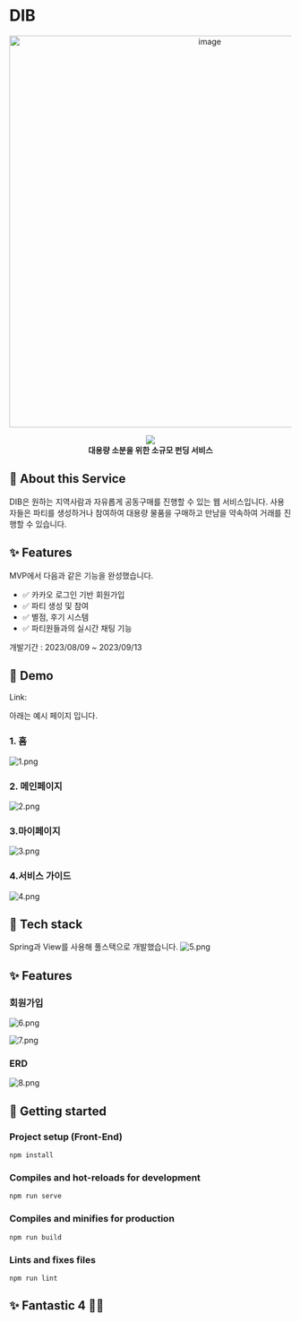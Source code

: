 
# DIB

<div align="center">

<img width="700" alt="image" src="https://github.com/likelion-fantastic4/fantastic-wiki/assets/123791415/6f4382d7-c199-41d3-939d-5781dddbaab7">

![](src="https://github.com/likelion-fantastic4/fantastic-wiki/assets/123791415/6f4382d7-c199-41d3-939d-5781dddbaab7")
<br/>
<b>대용량 소분을 위한 소규모 펀딩 서비스</b>

</div>





## 🐶 About this Service 

DIB은 원하는 지역사람과 자유롭게 공동구매를 진행할 수 있는 웹 서비스입니다. 사용자들은 파티를 생성하거나 참여하여 대용량 물품을 구매하고 만남을 약속하여 거래를 진행할 수 있습니다.


## ✨ Features


MVP에서 다음과 같은 기능을 완성했습니다.

- ✅ 카카오 로그인 기반 회원가입
- ✅ 파티 생성 및 참여
- ✅ 별점, 후기 시스템
- ✅ 파티원들과의 실시간 채팅 기능

개발기간 : 2023/08/09 ~ 2023/09/13



## 🔗 Demo

Link: 

아래는 예시 페이지 입니다.

### 1. 홈
![1.png](ReadmeImages%2F1.png)

### 2. 메인페이지
![2.png](ReadmeImages%2F2.png)

### 3.마이페이지
![3.png](ReadmeImages%2F3.png)

### 4.서비스 가이드
![4.png](ReadmeImages%2F4.png)



## 🔨 Tech stack
Spring과 View를 사용해 풀스택으로 개발했습니다.
![5.png](ReadmeImages%2F5.png)


## ✨ Features

### 회원가입
![6.png](ReadmeImages%2F6.png)

![7.png](ReadmeImages%2F7.png)

### ERD
![8.png](ReadmeImages%2F8.png)



## 🏃 Getting started

### Project setup (Front-End)
```
npm install
```

### Compiles and hot-reloads for development
```
npm run serve
```

### Compiles and minifies for production
```
npm run build
```

### Lints and fixes files
```
npm run lint
```


## ✨ Fantastic 4 🦸‍♂️ 


